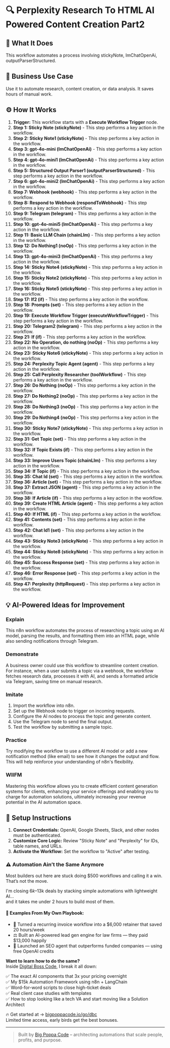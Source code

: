# 🔍 Perplexity Research To HTML  AI Powered Content Creation Part2

## 🚀 What It Does
This workflow automates a process involving stickyNote, lmChatOpenAi, outputParserStructured.

## 💼 Business Use Case
Use it to automate research, content creation, or data analysis. It saves hours of manual work.

## ⚙️ How It Works
1.  **Trigger:** This workflow starts with a **Execute Workflow Trigger** node.
2. **Step 1: Sticky Note (stickyNote)** - This step performs a key action in the workflow.
3. **Step 2: Sticky Note1 (stickyNote)** - This step performs a key action in the workflow.
4. **Step 3: gpt-4o-mini (lmChatOpenAi)** - This step performs a key action in the workflow.
5. **Step 4: gpt-4o-mini1 (lmChatOpenAi)** - This step performs a key action in the workflow.
6. **Step 5: Structured Output Parser1 (outputParserStructured)** - This step performs a key action in the workflow.
7. **Step 6: gpt-4o-mini2 (lmChatOpenAi)** - This step performs a key action in the workflow.
8. **Step 7: Webhook (webhook)** - This step performs a key action in the workflow.
9. **Step 8: Respond to Webhook (respondToWebhook)** - This step performs a key action in the workflow.
10. **Step 9: Telegram (telegram)** - This step performs a key action in the workflow.
11. **Step 10: gpt-4o-mini5 (lmChatOpenAi)** - This step performs a key action in the workflow.
12. **Step 11: Basic LLM Chain (chainLlm)** - This step performs a key action in the workflow.
13. **Step 12: Do Nothing1 (noOp)** - This step performs a key action in the workflow.
14. **Step 13: gpt-4o-mini3 (lmChatOpenAi)** - This step performs a key action in the workflow.
15. **Step 14: Sticky Note4 (stickyNote)** - This step performs a key action in the workflow.
16. **Step 15: Sticky Note2 (stickyNote)** - This step performs a key action in the workflow.
17. **Step 16: Sticky Note5 (stickyNote)** - This step performs a key action in the workflow.
18. **Step 17: If2 (if)** - This step performs a key action in the workflow.
19. **Step 18: Prompts (set)** - This step performs a key action in the workflow.
20. **Step 19: Execute Workflow Trigger (executeWorkflowTrigger)** - This step performs a key action in the workflow.
21. **Step 20: Telegram2 (telegram)** - This step performs a key action in the workflow.
22. **Step 21: If (if)** - This step performs a key action in the workflow.
23. **Step 22: No Operation, do nothing (noOp)** - This step performs a key action in the workflow.
24. **Step 23: Sticky Note6 (stickyNote)** - This step performs a key action in the workflow.
25. **Step 24: Perplexity Topic Agent (agent)** - This step performs a key action in the workflow.
26. **Step 25: Call Perplexity Researcher (toolWorkflow)** - This step performs a key action in the workflow.
27. **Step 26: Do Nothing (noOp)** - This step performs a key action in the workflow.
28. **Step 27: Do Nothing2 (noOp)** - This step performs a key action in the workflow.
29. **Step 28: Do Nothing3 (noOp)** - This step performs a key action in the workflow.
30. **Step 29: Do Nothing4 (noOp)** - This step performs a key action in the workflow.
31. **Step 30: Sticky Note7 (stickyNote)** - This step performs a key action in the workflow.
32. **Step 31: Get Topic (set)** - This step performs a key action in the workflow.
33. **Step 32: If Topic Exists (if)** - This step performs a key action in the workflow.
34. **Step 33: Improve Users Topic (chainLlm)** - This step performs a key action in the workflow.
35. **Step 34: If Topic (if)** - This step performs a key action in the workflow.
36. **Step 35: Chat Id (set)** - This step performs a key action in the workflow.
37. **Step 36: Article (set)** - This step performs a key action in the workflow.
38. **Step 37: Extract JSON (agent)** - This step performs a key action in the workflow.
39. **Step 38: If Article (if)** - This step performs a key action in the workflow.
40. **Step 39: Create HTML Article (agent)** - This step performs a key action in the workflow.
41. **Step 40: If HTML (if)** - This step performs a key action in the workflow.
42. **Step 41: Contents (set)** - This step performs a key action in the workflow.
43. **Step 42: Chat Id1 (set)** - This step performs a key action in the workflow.
44. **Step 43: Sticky Note3 (stickyNote)** - This step performs a key action in the workflow.
45. **Step 44: Sticky Note8 (stickyNote)** - This step performs a key action in the workflow.
46. **Step 45: Success Response (set)** - This step performs a key action in the workflow.
47. **Step 46: Error Response (set)** - This step performs a key action in the workflow.
48. **Step 47: Perplexity (httpRequest)** - This step performs a key action in the workflow.

## 💡 AI-Powered Ideas for Improvement
### Explain
This n8n workflow automates the process of researching a topic using an AI model, parsing the results, and formatting them into an HTML page, while also sending notifications through Telegram.

### Demonstrate
A business owner could use this workflow to streamline content creation. For instance, when a user submits a topic via a webhook, the workflow fetches research data, processes it with AI, and sends a formatted article via Telegram, saving time on manual research.

### Imitate
1. Import the workflow into n8n.
2. Set up the Webhook node to trigger on incoming requests.
3. Configure the AI nodes to process the topic and generate content.
4. Use the Telegram node to send the final output.
5. Test the workflow by submitting a sample topic.

### Practice
Try modifying the workflow to use a different AI model or add a new notification method (like email) to see how it changes the output and flow. This will help reinforce your understanding of n8n's flexibility.

### WIIFM
Mastering this workflow allows you to create efficient content generation systems for clients, enhancing your service offerings and enabling you to charge for automation solutions, ultimately increasing your revenue potential in the AI automation space.

## 🔧 Setup Instructions
1. **Connect Credentials:** OpenAI, Google Sheets, Slack, and other nodes must be authenticated.
2. **Customize Core Logic:** Review "Sticky Note" and "Perplexity" for IDs, table names, and URLs.
3. **Activate the Workflow:** Set the workflow to "Active" after testing.

### ⚠️ Automation Ain’t the Same Anymore

Most builders out here are stuck doing $500 workflows and calling it a win.  
That’s not the move.  

I'm closing $6k–$13k deals by stacking simple automations with lightweight AI...  
and it takes me under 2 hours to build most of them.

#### 🧠 Examples From My Own Playbook:
- 🔁 Turned a recurring invoice workflow into a $6,000 retainer that saved 20 hours/week  
- ⚖️ Built an AI-powered lead gen engine for law firms — they paid $13,000 happily  
- 🚀 Launched an SEO agent that outperforms funded companies — using free OpenAI credits  

**Want to learn how to do the same?**  
Inside [Digital Boss Code](https://bigpoppacode.io/go/dbc), I break it all down:

✅ The exact AI components that 3x your pricing overnight  
✅ My $15k Automation Framework using n8n + LangChain  
✅ Word-for-word scripts to close high-ticket deals  
✅ Real client case studies with templates  
✅ How to stop looking like a tech VA and start moving like a Solution Architect  

🔥 Get started at → [bigpoppacode.io/go/dbc](https://bigpoppacode.io/go/dbc)  
Limited time access, early birds get the best bonuses.

---
> Built by [Big Poppa Code](https://bigpoppacode.io) – architecting automations that scale people, profits, and purpose.
